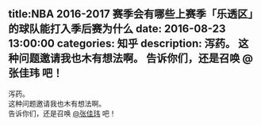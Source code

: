 title:NBA 2016-2017 赛季会有哪些上赛季「乐透区」的球队能打入季后赛为什么
date: 2016-08-23   13:00:00 
categories: 知乎 
 description: 泻药。 这种问题邀请我也木有想法啊。 告诉你们，还是召唤 @张佳玮 吧！
  --- 
 泻药。  
这种问题邀请我也木有想法啊。  
告诉你们，还是召唤 [@张佳玮](https://www.zhihu.com/people/f9de84865e3e8455a09af78bfe4d1da5) 吧！